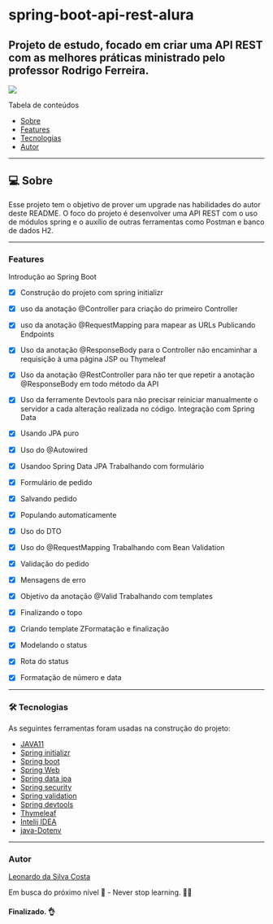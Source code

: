 # spring-boot-api-rest-alura
## Projeto de estudo, focado em criar uma API REST com as melhores práticas ministrado pelo professor Rodrigo Ferreira.
<img src="https://img.shields.io/static/v1?label=Spring&message=Study&color=6DB33F&style=for-the-badge&logo=SpringBoot">


Tabela de conteúdos

<!--ts-->
   * [Sobre](#Sobre)
   * [Features](#Sobre)
   * [Tecnologias](#tecnologias)
   * [Autor](#Sobre)
<!--te-->

---

## 💻 Sobre

Esse projeto tem o objetivo de prover um upgrade nas habilidades do autor deste README.
O foco do projeto é desenvolver uma API REST com o uso de módulos spring e o auxílio de outras ferramentas como Postman e banco de dados H2.

---
### Features

Introdução ao Spring Boot
- [x] Construção do projeto com spring initializr
- [x] uso da anotação @Controller para criação do primeiro Controller
- [x] uso da anotação @RequestMapping para mapear as URLs
Publicando Endpoints
- [x] Uso da anotação @ResponseBody para o Controller não encaminhar a requisição à uma página JSP ou Thymeleaf
- [x] Uso da anotação @RestController para não ter que repetir a anotação @ResponseBody em todo método da API 
- [x] Uso da ferramente Devtools para não precisar reiniciar manualmente o servidor a cada alteração realizada no código. 
Integração com Spring Data
- [x] Usando JPA puro
- [x] Uso do @Autowired
- [X] Usandoo Spring Data JPA
Trabalhando com formulário
- [x] Formulário de pedido
- [x] Salvando pedido
- [x] Populando automaticamente
- [x] Uso do DTO
- [x] Uso do @RequestMapping
Trabalhando com Bean Validation
- [x] Validação do pedido
- [x] Mensagens de erro
- [x] Objetivo da anotação @Valid
Trabalhando com templates
- [x] Finalizando o topo
- [x] Criando template
ZFormatação e finalização
- [x] Modelando o status
- [x] Rota do status
- [x] Formatação de número e data


---

### 🛠 Tecnologias

As seguintes ferramentas foram usadas na construção do projeto:

- [JAVA11](https://www.oracle.com/br/java/technologies/javase/jdk11-archive-downloads.html)
- [Spring initializr](https://start.spring.io/)
- [Spring boot](https://spring.io/projects/spring-boot)
- [Spring Web](https://docs.spring.io/spring-framework/docs/3.2.x/spring-framework-reference/html/mvc.html)
- [Spring data jpa](https://spring.io/projects/spring-data-jpa)
- [Spring security](https://spring.io/projects/spring-security)
- [Spring validation](https://docs.spring.io/spring-framework/docs/3.2.x/spring-framework-reference/html/validation.html)
- [Spring devtools](https://docs.spring.io/spring-boot/docs/1.5.16.RELEASE/reference/html/using-boot-devtools.html)
- [Thymeleaf](https://www.thymeleaf.org/)
- [Intelij IDEA](https://www.jetbrains.com/pt-br/idea/)
- [java-Dotenv](https://github.com/cdimascio/java-dotenv)

---

### Autor
[Leonardo da Silva Costa](https://www.linkedin.com/in/leonardo-costa-b49b8062/)

Em busca do próximo nível 🚀 - Never stop learning. 🧑‍🎓


<h4> 
	Finalizado. 👌
</h4>

